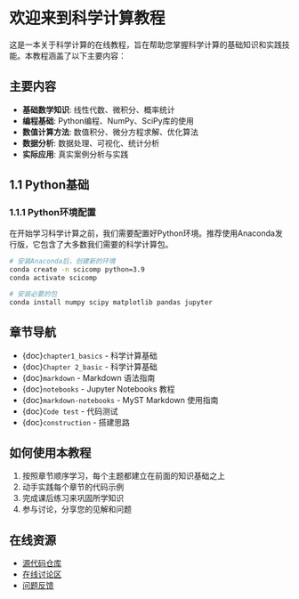 # 欢迎来到科学计算教程

这是一本关于科学计算的在线教程，旨在帮助您掌握科学计算的基础知识和实践技能。本教程涵盖了以下主要内容：

## 主要内容

- **基础数学知识**: 线性代数、微积分、概率统计
- **编程基础**: Python编程、NumPy、SciPy库的使用
- **数值计算方法**: 数值积分、微分方程求解、优化算法
- **数据分析**: 数据处理、可视化、统计分析
- **实际应用**: 真实案例分析与实践
## 1.1 Python基础

### 1.1.1 Python环境配置

在开始学习科学计算之前，我们需要配置好Python环境。推荐使用Anaconda发行版，它包含了大多数我们需要的科学计算包。

```bash
# 安装Anaconda后，创建新的环境
conda create -n scicomp python=3.9
conda activate scicomp

# 安装必要的包
conda install numpy scipy matplotlib pandas jupyter
```

## 章节导航

- {doc}`chapter1_basics` - 科学计算基础
- {doc}`Chapter 2_basic` - 科学计算基础
- {doc}`markdown` - Markdown 语法指南
- {doc}`notebooks` - Jupyter Notebooks 教程
- {doc}`markdown-notebooks` - MyST Markdown 使用指南
- {doc}`Code test` - 代码测试
- {doc}`construction` - 搭建思路
## 如何使用本教程

1. 按照章节顺序学习，每个主题都建立在前面的知识基础之上
2. 动手实践每个章节的代码示例
3. 完成课后练习来巩固所学知识
4. 参与讨论，分享您的见解和问题

## 在线资源

- [源代码仓库](https://github.com/Yingurt/scientific-computation-book)
- [在线讨论区](https://github.com/Yingurt/scientific-computation-book/discussions)
- [问题反馈](https://github.com/Yingurt/scientific-computation-book/issues)

```{tableofcontents}
```

